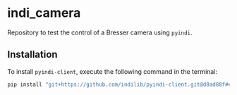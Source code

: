 # indi_camera

Repository to test the control of a Bresser camera using `pyindi`.

## Installation

To install `pyindi-client`, execute the following command in the terminal:

```bash
pip install "git+https://github.com/indilib/pyindi-client.git@d8ad88f#egg=pyindi-client"
